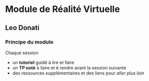 # Module de Réalité Virtuelle
## Leo Donati

### Principe du module

Chaque session
- un **tutoriel** guidé à lire et faire
- un **TP noté** à faire et è rendre avant la session suivante
- des ressources supplémentaires et des liens pour *aller plus loin*

